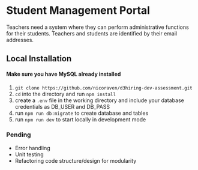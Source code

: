 # Student Management Portal

Teachers need a system where they can perform administrative functions for their students. Teachers and students are identified by their email addresses.

## Local Installation

#### Make sure you have MySQL already installed

1. `git clone https://github.com/nicoraven/d3hiring-dev-assessment.git`
2. `cd` into the directory and run `npm install`
3. create a `.env` file in the working directory and include your database credentials as DB_USER and DB_PASS
4. run `npm run db:migrate` to create database and tables
5. run  `npm run dev` to start locally in development mode

### Pending

* Error handling
* Unit testing
* Refactoring code structure/design for modularity